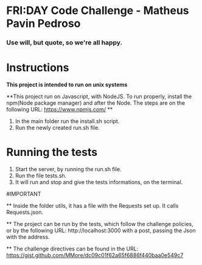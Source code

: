 # FRI:DAY Code Challenge - Matheus Pavin Pedroso

### Use will, but quote, so we're all happy.

# Instructions

**This project is intended to run on unix systems**

**This project run on Javascript, with NodeJS. To run properly, install the npm(Node package manager) and after the Node. The steps are on the following URL:  https://www.npmjs.com/ **

1. In the main folder run the install.sh script.
1. Run the newly created run.sh file.

# Running the tests
1. Start the server, by running the run.sh file.
1. Run the file tests.sh.
1. It will run and stop and give the tests informations, on the terminal.

#IMPORTANT

** Inside the folder utils, it has a file with the Requests set up. It calls Requests.json.

** The project can be run by the tests, which follow the challenge policies, or by the following URL: http://localhost:3000 with a post, passing the Json with the address.

** The challenge directives can be found in the URL: https://gist.github.com/MMore/dc09c01f62a65f6886f440baa0e549c7